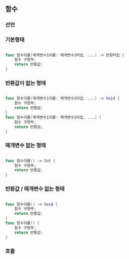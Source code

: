 ## 함수

### 선언

### 기본형태
```swift

func 함수이름(매개변수1이름: 매개변수1타입, ...) -> 반환타입 {
    함수 구현부;
    return 반환값;
}
```

### 반환값이 없는 형태
```swift

func 함수이름(매개변수1이름: 매개변수1타입, ...) -> Void {
    함수 구현부;
    return 반환값;
}
func 함수이름(매개변수1이름: 매개변수1타입, ...) {
    함수 구현부;
    return 반환값;
}
```

### 매개변수 없는 형태
```swift

func 함수이름() -> Int {
    함수 구현부;
    return 반환값;
}
```

### 반환값 / 매개변수 없는 형태
```swift

func 함수이름() -> Void {
    함수 구현부;
    return 반환값;
}
func 함수이름() {
    함수 구현부;
    return 반환값;
}
```

### 호출
